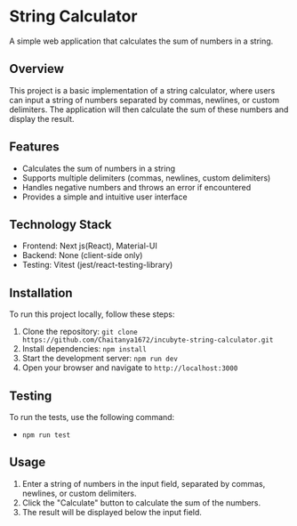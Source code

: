 # String Calculator

A simple web application that calculates the sum of numbers in a string.

## Overview

This project is a basic implementation of a string calculator, where users can input a string of numbers separated by commas, newlines, or custom delimiters. The application will then calculate the sum of these numbers and display the result.

## Features

* Calculates the sum of numbers in a string
* Supports multiple delimiters (commas, newlines, custom delimiters)
* Handles negative numbers and throws an error if encountered
* Provides a simple and intuitive user interface

## Technology Stack

* Frontend: Next js(React), Material-UI
* Backend: None (client-side only)
* Testing: Vitest (jest/react-testing-library)

## Installation

To run this project locally, follow these steps:

1. Clone the repository: `git clone https://github.com/Chaitanya1672/incubyte-string-calculator.git`
2. Install dependencies: `npm install`
3. Start the development server: `npm run dev`
4. Open your browser and navigate to `http://localhost:3000`

## Testing

To run the tests, use the following command:

* `npm run test`

## Usage

1. Enter a string of numbers in the input field, separated by commas, newlines, or custom delimiters.
2. Click the "Calculate" button to calculate the sum of the numbers.
3. The result will be displayed below the input field.